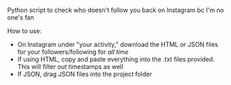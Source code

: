 Python script to check who doesn't follow you back on Instagram bc I'm no one's fan

How to use:
- On Instagram under "your activity," download the HTML or JSON files for your followers/following for *all time*
- If using HTML, copy and paste everything into the .txt files provided. This will filter out timestamps as well
- If JSON, drag JSON files into the project folder

